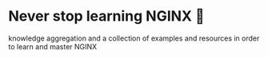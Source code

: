 # Never stop learning NGINX :book:

knowledge aggregation and a collection of examples and resources in order to learn and master NGINX
